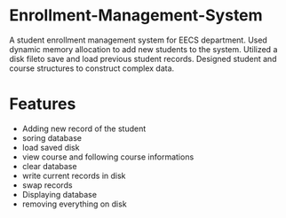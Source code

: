 # Enrollment-Management-System
A student enrollment management system for EECS department. Used dynamic memory allocation to add new students to the system.
Utilized a disk fileto save and load previous student records.
Designed student and course structures to construct complex data.

# Features

- Adding new record of the student 
- soring database
- load saved disk
- view course and following course informations
- clear database
- write current records in disk
- swap records
- Displaying database
- removing everything on disk

